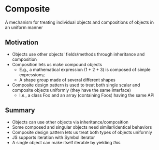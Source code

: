 # Composite
A mechanism for treating individual objects and compositions of objects in an uniform manner

## Motivation
- Objects use other objects' fields/methods through inheritance and composition
- Composition lets us make compound objects
  - E.g., a mathematical expression (1 + 2 + 3) is composed of simple expressions;
  - A shape group made of several different shapes
- Composite design pattern is used to treat both single scalar and composite objects uniformly (they have the same interface)
  - I.e., a class Foo and an array (containing Foos) having the same API

## Summary
- Objects can use other objects via inheritance/composition
- Some composed and singular objects need similar/identical behaviors
- Composite design pattern lets us treat both types of objects uniformly
- JS supports iteration with Symbol.iterator
- A single object can make itself iterable by yielding *this*